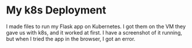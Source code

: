 # My k8s Deployment

I made files to run my Flask app on Kubernetes. I got them on the VM they gave us with k8s, and it worked at first. I have a screenshot of it running, but when I tried the app in the browser, I got an error.